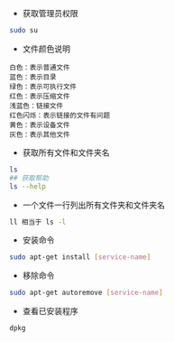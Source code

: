 - 获取管理员权限
```sh
sudo su
```
- 文件颜色说明
```
白色：表示普通文件       
蓝色：表示目录
绿色：表示可执行文件
红色：表示压缩文件
浅蓝色：链接文件
红色闪烁：表示链接的文件有问题
黄色：表示设备文件
灰色：表示其他文件
```
- 获取所有文件和文件夹名
```sh
ls
## 获取帮助
ls --help 
```
- 一个文件一行列出所有文件夹和文件夹名
```sh
ll 相当于 ls -l
```
- 安装命令
```sh
sudo apt-get install [service-name]
```
- 移除命令
```sh
sudo apt-get autoremove [service-name]
```
- 查看已安装程序
```sh
dpkg
```
